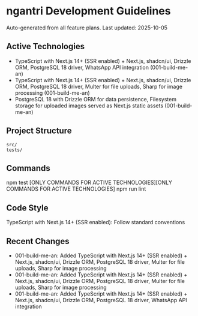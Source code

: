 # ngantri Development Guidelines

Auto-generated from all feature plans. Last updated: 2025-10-05

## Active Technologies
- TypeScript with Next.js 14+ (SSR enabled) + Next.js, shadcn/ui, Drizzle ORM, PostgreSQL 18 driver, WhatsApp API integration (001-build-me-an)
- TypeScript with Next.js 14+ (SSR enabled) + Next.js, shadcn/ui, Drizzle ORM, PostgreSQL 18 driver, Multer for file uploads, Sharp for image processing (001-build-me-an)
- PostgreSQL 18 with Drizzle ORM for data persistence, Filesystem storage for uploaded images served as Next.js static assets (001-build-me-an)

## Project Structure
```
src/
tests/
```

## Commands
npm test [ONLY COMMANDS FOR ACTIVE TECHNOLOGIES][ONLY COMMANDS FOR ACTIVE TECHNOLOGIES] npm run lint

## Code Style
TypeScript with Next.js 14+ (SSR enabled): Follow standard conventions

## Recent Changes
- 001-build-me-an: Added TypeScript with Next.js 14+ (SSR enabled) + Next.js, shadcn/ui, Drizzle ORM, PostgreSQL 18 driver, Multer for file uploads, Sharp for image processing
- 001-build-me-an: Added TypeScript with Next.js 14+ (SSR enabled) + Next.js, shadcn/ui, Drizzle ORM, PostgreSQL 18 driver, Multer for file uploads, Sharp for image processing
- 001-build-me-an: Added TypeScript with Next.js 14+ (SSR enabled) + Next.js, shadcn/ui, Drizzle ORM, PostgreSQL 18 driver, WhatsApp API integration

<!-- MANUAL ADDITIONS START -->
<!-- MANUAL ADDITIONS END -->
